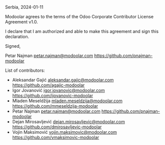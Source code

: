 Serbia, 2024-01-11

Modoolar agrees to the terms of the Odoo Corporate Contributor License
Agreement v1.0.

I declare that I am authorized and able to make this agreement and sign this
declaration.

Signed,

Petar Najman petar.najman@modoolar.com https://github.com/pnajman-modoolar

List of contributors:

- Aleksandar Gajić aleksandar.gajic@modoolar.com https://github.com/agajic-modoolar
- Igor Jovanović igor.jovanovic@modoolar.com https://github.com/ijovanovic-modoolar
- Mladen Meseldžija mladen.meseldzija@modoolar.com https://github.com/mmeseldzija-modoolar
- Petar Najman petar.najman@modoolar.com https://github.com/pnajman-modoolar
- Dejan Mirosavljević dejan.mirosavljevic@modoolar.com https://github.com/dmirosavljevic-modoolar
- Vojin Maksimović vojin.maksimovic@modoolar.com https://github.com/vmaksimovic-modoolar

